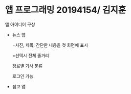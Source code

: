 # 앱 프로그래밍 20194154/ 김지훈

앱 아이디어 구상

- 뉴스 앱

   =사진, 제목, 간단한 내용을 첫 화면에 표시
   
   =선택시 전체 줄거리
   
   장르별 기사 분류
   
   로그인 기능

- 참고 앱
 
